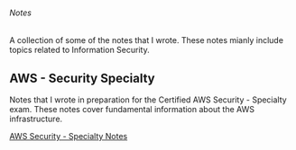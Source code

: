 ###### Notes

A collection of some of the notes that I wrote. These notes mianly include topics related to Information Security. 

## AWS - Security Specialty
Notes that I wrote in preparation for the Certified AWS Security - Specialty exam. These notes cover fundamental information about the AWS infrastructure.

<a href="https://github.com/0xd4y/notes/blob/main/AWS%20-%20Security%20Specialty/AWS%20-%20Security%20Specialty.pdf" class="class1">AWS Security - Specialty Notes</a>
